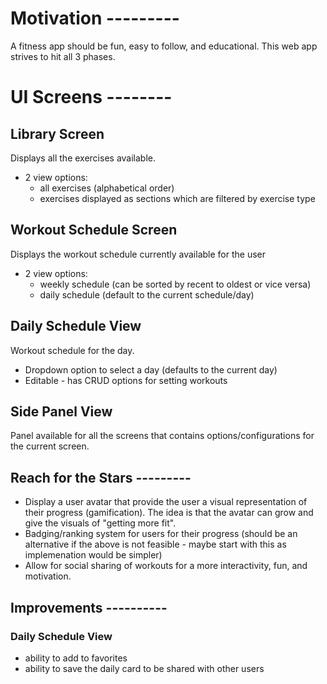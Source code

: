 # Motivation ---------

A fitness app should be fun, easy to follow, and educational. This web app strives to hit all 3 phases.

# UI Screens --------

## Library Screen
Displays all the exercises available.
- 2 view options:
  - all exercises (alphabetical order)
  - exercises displayed as sections which are filtered by exercise type

## Workout Schedule Screen
Displays the workout schedule currently available for the user
- 2 view options:
  - weekly schedule (can be sorted by recent to oldest or vice versa)
  - daily schedule (default to the current schedule/day)

## Daily Schedule View
Workout schedule for the day.
- Dropdown option to select a day (defaults to the current day)
- Editable - has CRUD options for setting workouts

## Side Panel View
Panel available for all the screens that contains options/configurations for the current screen.


## Reach for the Stars ---------
- Display a user avatar that provide the user a visual representation of their progress (gamification). The idea is that the avatar can grow and give the visuals of "getting more fit".
- Badging/ranking system for users for their progress (should be an alternative if the above is not feasible - maybe start with this as implemenation would be simpler)
- Allow for social sharing of workouts for a more interactivity, fun, and motivation.


## Improvements ----------

### Daily Schedule View
- ability to add to favorites
- ability to save the daily card to be shared with other users